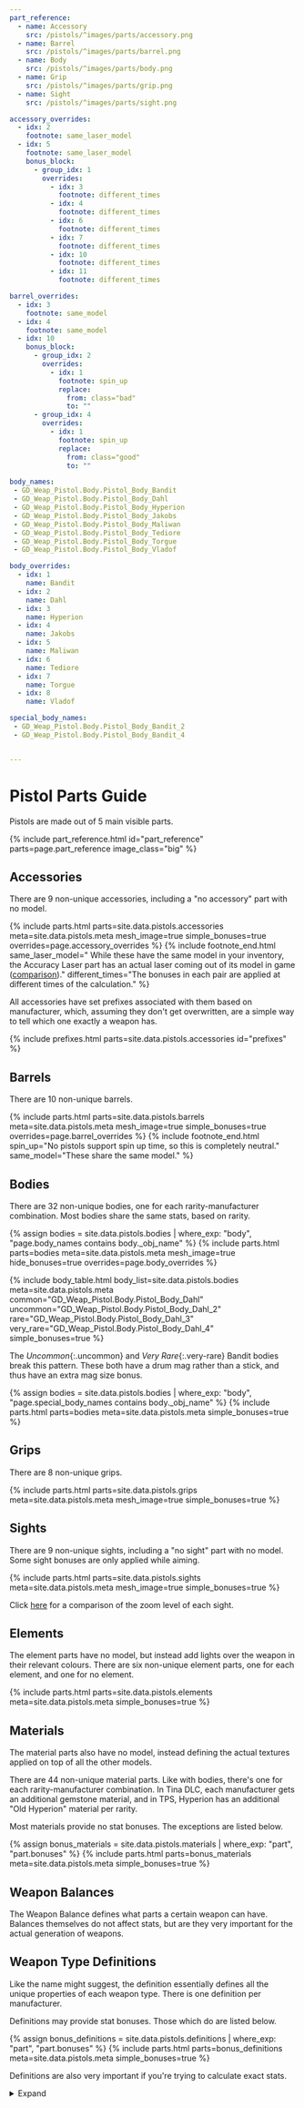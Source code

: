 ```yaml
---
part_reference:
  - name: Accessory
    src: /pistols/^images/parts/accessory.png
  - name: Barrel
    src: /pistols/^images/parts/barrel.png
  - name: Body
    src: /pistols/^images/parts/body.png
  - name: Grip
    src: /pistols/^images/parts/grip.png
  - name: Sight
    src: /pistols/^images/parts/sight.png

accessory_overrides:
  - idx: 2
    footnote: same_laser_model
  - idx: 5
    footnote: same_laser_model
    bonus_block:
      - group_idx: 1
        overrides:
          - idx: 3
            footnote: different_times
          - idx: 4
            footnote: different_times
          - idx: 6
            footnote: different_times
          - idx: 7
            footnote: different_times
          - idx: 10
            footnote: different_times
          - idx: 11
            footnote: different_times

barrel_overrides:
  - idx: 3
    footnote: same_model
  - idx: 4
    footnote: same_model
  - idx: 10
    bonus_block:
      - group_idx: 2
        overrides:
          - idx: 1
            footnote: spin_up
            replace:
              from: class="bad"
              to: ""
      - group_idx: 4
        overrides:
          - idx: 1
            footnote: spin_up
            replace:
              from: class="good"
              to: ""

body_names:
 - GD_Weap_Pistol.Body.Pistol_Body_Bandit
 - GD_Weap_Pistol.Body.Pistol_Body_Dahl
 - GD_Weap_Pistol.Body.Pistol_Body_Hyperion
 - GD_Weap_Pistol.Body.Pistol_Body_Jakobs
 - GD_Weap_Pistol.Body.Pistol_Body_Maliwan
 - GD_Weap_Pistol.Body.Pistol_Body_Tediore
 - GD_Weap_Pistol.Body.Pistol_Body_Torgue
 - GD_Weap_Pistol.Body.Pistol_Body_Vladof

body_overrides:
  - idx: 1
    name: Bandit
  - idx: 2
    name: Dahl
  - idx: 3
    name: Hyperion
  - idx: 4
    name: Jakobs
  - idx: 5
    name: Maliwan
  - idx: 6
    name: Tediore
  - idx: 7
    name: Torgue
  - idx: 8
    name: Vladof

special_body_names:
 - GD_Weap_Pistol.Body.Pistol_Body_Bandit_2
 - GD_Weap_Pistol.Body.Pistol_Body_Bandit_4


---
```


# Pistol Parts Guide
Pistols are made out of 5 main visible parts.

<style>
#part_reference {
    width: 80%;
    margin: auto;
}
</style>
{% include part_reference.html
    id="part_reference"
    parts=page.part_reference
    image_class="big"
%}

## Accessories
There are 9 non-unique accessories, including a "no accessory" part with no model.

{% include parts.html 
    parts=site.data.pistols.accessories
    meta=site.data.pistols.meta
    mesh_image=true
    simple_bonuses=true
    overrides=page.accessory_overrides
%}
{% include footnote_end.html
    same_laser_model=" While these have the same model in your inventory, the Accuracy Laser part has an actual laser coming out of its model in game ([comparison](/pistols/^images/accessories/laser_comp.png))."
    different_times="The bonuses in each pair are applied at different times of the calculation."
%}

All accessories have set prefixes associated with them based on manufacturer, which, assuming they
don't get overwritten, are a simple way to tell which one exactly a weapon has.

<style>
    #prefixes table {
        margin-left: -5%;
        width: 110%;
    }
</style>
{% include prefixes.html parts=site.data.pistols.accessories id="prefixes" %}

## Barrels
There are 10 non-unique barrels.

{% include parts.html 
    parts=site.data.pistols.barrels
    meta=site.data.pistols.meta
    mesh_image=true
    simple_bonuses=true
    overrides=page.barrel_overrides
%}
{% include footnote_end.html
    spin_up="No pistols support spin up time, so this is completely neutral."
    same_model="These share the same model."
%}

## Bodies
There are 32 non-unique bodies, one for each rarity-manufacturer combination. Most bodies share the
same stats, based on rarity.

{% assign bodies = site.data.pistols.bodies
                   | where_exp: "body", "page.body_names contains body._obj_name" %}
{% include parts.html
    parts=bodies
    meta=site.data.pistols.meta
    mesh_image=true
    hide_bonuses=true
    overrides=page.body_overrides
%}

{% include body_table.html
    body_list=site.data.pistols.bodies
    meta=site.data.pistols.meta
    common="GD_Weap_Pistol.Body.Pistol_Body_Dahl"
    uncommon="GD_Weap_Pistol.Body.Pistol_Body_Dahl_2"
    rare="GD_Weap_Pistol.Body.Pistol_Body_Dahl_3"
    very_rare="GD_Weap_Pistol.Body.Pistol_Body_Dahl_4"
    simple_bonuses=true
%}

The *Uncommon*{:.uncommon} and *Very Rare*{:.very-rare} Bandit bodies break this pattern. These both
have a drum mag rather than a stick, and thus have an extra mag size bonus.

{% assign bodies = site.data.pistols.bodies
                   | where_exp: "body", "page.special_body_names contains body._obj_name" %}
{% include parts.html
    parts=bodies
    meta=site.data.pistols.meta
    simple_bonuses=true
%}


## Grips
There are 8 non-unique grips.

{% include parts.html 
    parts=site.data.pistols.grips
    meta=site.data.pistols.meta
    mesh_image=true
    simple_bonuses=true
%}

## Sights
There are 9 non-unique sights, including a "no sight" part with no model. Some sight bonuses are
only applied while aiming.

{% include parts.html 
    parts=site.data.pistols.sights
    meta=site.data.pistols.meta
    mesh_image=true
    simple_bonuses=true
%}

Click [here](/pistols/zoom/) for a comparison of the zoom level of each sight.

## Elements
The element parts have no model, but instead add lights over the weapon in their relevant colours.
There are six non-unique element parts, one for each element, and one for no element.

{% include parts.html 
    parts=site.data.pistols.elements
    meta=site.data.pistols.meta
    simple_bonuses=true
%}

## Materials
The material parts also have no model, instead defining the actual textures applied on top of all
the other models.

There are 44 non-unique material parts. Like with bodies, there's one for each rarity-manufacturer
combination. In Tina DLC, each manufacturer gets an additional gemstone material, and in TPS,
Hyperion has an additional "Old Hyperion" material per rarity.

Most materials provide no stat bonuses. The exceptions are listed below.

{% assign bonus_materials = site.data.pistols.materials | where_exp: "part", "part.bonuses" %}
{% include parts.html
    parts=bonus_materials
    meta=site.data.pistols.meta
    simple_bonuses=true
%}

## Weapon Balances
The Weapon Balance defines what parts a certain weapon can have. Balances themselves do not affect
stats, but are they very important for the actual generation of weapons.

## Weapon Type Definitions
Like the name might suggest, the definition essentially defines all the unique properties of each
weapon type. There is one definition per manufacturer.

Definitions may provide stat bonuses. Those which do are listed below.

{% assign bonus_definitions = site.data.pistols.definitions | where_exp: "part", "part.bonuses" %}
{% include parts.html
    parts=bonus_definitions
    meta=site.data.pistols.meta
    simple_bonuses=true
%}

Definitions are also very important if you're trying to calculate exact stats.

<details>
    <summary>Expand</summary>

To start with, they define the base values used by all stats stored on the weapon.

{% include definition_base_table.html meta=site.data.pistols.meta %}

They also define all grade bonuses, and how exactly they get converted into standard bonuses.

{% include definition_grade_table.html meta=site.data.pistols.meta %}

</details>
